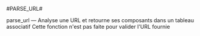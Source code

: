 #PARSE_URL#

parse_url — Analyse une URL et retourne ses composants dans un tableau associatif
Cette fonction n'est pas faite pour valider l'URL fournie

```php

```
